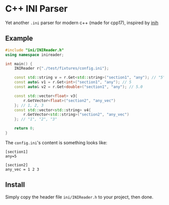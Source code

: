 # C++ INI Parser

Yet another `.ini` parser for modern c++ (made for cpp17), inspired by [inih](https://github.com/benhoyt/inih)


## Example

```cpp
#include "ini/INIReader.h"
using namespace inireader;

int main() {
    INIReader r{"./test/fixtures/config.ini"};

    const std::string v = r.Get<std::string>("section1", "any"); // "5"
    const auto& v1 = r.Get<int>("section1", "any"); // 5
    const auto& v2 = r.Get<double>("section1", "any"); // 5.0

    const std::vector<float> v3{
        r.GetVector<float>("section2", "any_vec")
    }; // 1, 2, 3
    const std::vector<std::string> v4{
        r.GetVector<std::string>("section2", "any_vec")
    }; // "1", "2", "3"

    return 0;
}
```

The `config.ini`'s content is something looks like:

```
[section1]
any=5

[section2]
any_vec = 1 2 3
```

## Install

Simply copy the header file `ini/INIReader.h` to your project, then done. 
